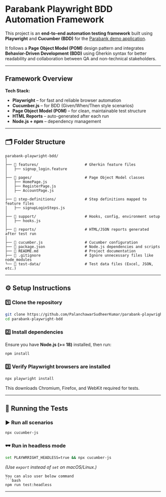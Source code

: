 # Parabank Playwright BDD Automation Framework

This project is an **end-to-end automation testing framework** built using **Playwright** and **Cucumber (BDD)** for the [Parabank demo application](https://parabank.parasoft.com/parabank/index.htm).

It follows a **Page Object Model (POM)** design pattern and integrates **Behavior-Driven Development (BDD)** using Gherkin syntax for better readability and collaboration between QA and non-technical stakeholders.

---

## Framework Overview

**Tech Stack:**
- **Playwright** – for fast and reliable browser automation  
- **Cucumber.js** – for BDD (Given/When/Then style scenarios)  
- **Page Object Model (POM)** – for clean, maintainable test structure  
- **HTML Reports** – auto-generated after each run  
- **Node.js + npm** – dependency management  

---

## 🗂️ Folder Structure

```
parabank-playwright-bdd/
│
├── 📁 features/                     # Gherkin feature files
│   ├── signup_login.feature
│
├── 📁 pages/                        # Page Object Model classes
│   ├── HomePage.js
│   ├── RegisterPage.js
│   ├── AccountPage.js
│
├── 📁 step-definitions/             # Step definitions mapped to feature files
│   ├── signupLoginSteps.js
│
├── 📁 support/                      # Hooks, config, environment setup
│   ├── hooks.js
│
├── 📁 reports/                      # HTML/JSON reports generated after test run
│
├── 📄 cucumber.js                   # Cucumber configuration
├── 📄 package.json                  # Node.js dependencies and scripts
├── 📄 README.md                     # Project documentation
├── 📄 .gitignore                    # Ignore unnecessary files like node_modules
└── 📁 test-data/                    # Test data files (Excel, JSON, etc.)
```

---

## ⚙️ Setup Instructions

### 1️⃣ Clone the repository
```bash
git clone https://github.com/PalanchawarSudheerKumar/parabank-playwright-bdd.git
cd parabank-playwright-bdd
```

### 2️⃣ Install dependencies
Ensure you have **Node.js (>= 18)** installed, then run:
```bash
npm install
```

### 3️⃣ Verify Playwright browsers are installed
```bash
npx playwright install
```

This downloads Chromium, Firefox, and WebKit required for tests.

---

## 🚀 Running the Tests

### ▶️ Run all scenarios
```bash
npx cucumber-js
```

### 🕶️ Run in headless mode
```bash
set PLAYWRRIGHT_HEADLESS=true && npx cucumber-js
```
*(Use `export` instead of `set` on macOS/Linux.)*
```
You can also user below command
```bash
npm run test:headless
```
---
